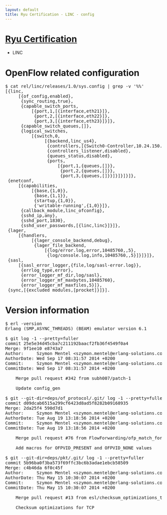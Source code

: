 ```yaml
---
layout: default
title: Ryu Certification - LINC - config
---
```

# [Ryu Certification](http://osrg.github.io/ryu/certification.html)
* LINC

# OpenFlow related configuration
<pre>
$ cat rel/linc/releases/1.0/sys.config | grep -v '%%'
[{linc,
     [{of_config,enabled},
      {sync_routing,true},
      {capable_switch_ports,
          [{port,1,[{interface,eth21}]},
           {port,2,[{interface,eth22}]},
           {port,3,[{interface,eth23}]}]},
      {capable_switch_queues,[]},
      {logical_switches,
          [{switch,0,
               [{backend,linc_us4},
                {controllers,[{Switch0-Controller,10.24.150.30,6633,tcp}]},
                {controllers_listener,disabled},
                {queues_status,disabled},
                {ports,
                    [{port,1,{queues,[]}},
                     {port,2,{queues,[]}},
                     {port,3,{queues,[]}}]}]}]}]},
 {enetconf,
     [{capabilities,
          [{base,{1,0}},
           {base,{1,1}},
           {startup,{1,0}},
           {'writable-running',{1,0}}]},
      {callback_module,linc_ofconfig},
      {sshd_ip,any},
      {sshd_port,1830},
      {sshd_user_passwords,[{linc,linc}]}]},
 {lager,
     [{handlers,
          [{lager_console_backend,debug},
           {lager_file_backend,
               [{log/error.log,error,10485760,,5},
                {log/console.log,info,10485760,,5}]}]}]},
 {sasl,
     [{sasl_error_logger,{file,log/sasl-error.log}},
      {errlog_type,error},
      {error_logger_mf_dir,log/sasl},
      {error_logger_mf_maxbytes,10485760},
      {error_logger_mf_maxfiles,5}]},
 {sync,[{excluded_modules,[procket]}]}].
</pre>

# Version information
<pre>
$ erl -version
Erlang (SMP,ASYNC_THREADS) (BEAM) emulator version 6.1

$ git log -1 --pretty=fuller
commit 25e5e34d45cba7c211192baacf2fb36f4549f0a4
Merge: 9f1ee10 e8743a7
Author:     Szymon Mentel &lt;szymon.mentel@erlang-solutions.com&gt;
AuthorDate: Wed Sep 17 08:31:57 2014 +0200
Commit:     Szymon Mentel &lt;szymon.mentel@erlang-solutions.com&gt;
CommitDate: Wed Sep 17 08:31:57 2014 +0200

    Merge pull request #342 from subh007/patch-1
    
    Update config_gen

$ git --git-dir=deps/of_protocol/.git/ log -1 --pretty=fuller
commit d09dcab6515a299cf6423d8ad5f8282b09168935
Merge: 2da25f4 590d7d1
Author:     Szymon Mentel &lt;szymon.mentel@erlang-solutions.com&gt;
AuthorDate: Tue Aug 19 13:18:56 2014 +0200
Commit:     Szymon Mentel &lt;szymon.mentel@erlang-solutions.com&gt;
CommitDate: Tue Aug 19 13:18:56 2014 +0200

    Merge pull request #76 from FlowForwarding/ofp_match_for_vlan
    
    Add macros for OFPVID_PRESENT and OFPVID_NONE values

$ git --git-dir=deps/pkt/.git/ log -1 --pretty=fuller
commit 5b96ba0f3ba573f69ffc3bc6b3adae1ebcb58509
Merge: c4b46da 6f0c45f
Author:     Szymon Mentel &lt;szymon.mentel@erlang-solutions.com&gt;
AuthorDate: Thu May 15 10:30:07 2014 +0200
Commit:     Szymon Mentel &lt;szymon.mentel@erlang-solutions.com&gt;
CommitDate: Thu May 15 10:30:07 2014 +0200

    Merge pull request #13 from esl/checksum_optimizations_tcp
    
    Checksum optimizations for TCP
</pre>

